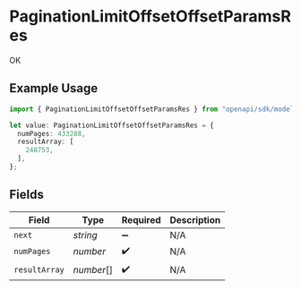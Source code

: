 # PaginationLimitOffsetOffsetParamsRes

OK

## Example Usage

```typescript
import { PaginationLimitOffsetOffsetParamsRes } from "openapi/sdk/models/operations";

let value: PaginationLimitOffsetOffsetParamsRes = {
  numPages: 433288,
  resultArray: [
    248753,
  ],
};
```

## Fields

| Field              | Type               | Required           | Description        |
| ------------------ | ------------------ | ------------------ | ------------------ |
| `next`             | *string*           | :heavy_minus_sign: | N/A                |
| `numPages`         | *number*           | :heavy_check_mark: | N/A                |
| `resultArray`      | *number*[]         | :heavy_check_mark: | N/A                |
